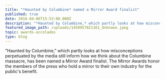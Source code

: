 ```yaml
---
title: "*Haunted by Columbine* named a Mirror Award finalist"
published: true
date: 2016-04-06T15:53:00.000Z
description: "*Haunted by Columbine,* which partly looks at how misconceptions perpetuated by the media still inform how we think about the Columbine massacre, has been named a Mirror Award finalist. The Mirror Awards honor the members of the press who hold a mirror to their own industry for the public's benefit.​"
featured_image_path: /uploads/1459957821161_Unknown.jpeg
topic: awards-accolades
type: blog
---
```


"Haunted by Columbine," which partly looks at how misconceptions perpetuated by the media still inform how we think about the Columbine massacre, has been named a Mirror Award finalist. The Mirror Awards honor the members of the press who hold a mirror to their own industry for the public's benefit.


